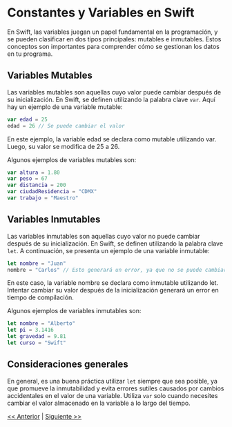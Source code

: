 # Constantes y Variables en Swift

En Swift, las variables juegan un papel fundamental en la programación, y se pueden clasificar en dos tipos principales: mutables e inmutables. Estos conceptos son importantes para comprender cómo se gestionan los datos en tu programa.

## Variables Mutables

Las variables mutables son aquellas cuyo valor puede cambiar después de su inicialización. En Swift, se definen utilizando la palabra clave `var`. Aquí hay un ejemplo de una variable mutable:

```swift
var edad = 25
edad = 26 // Se puede cambiar el valor
```
En este ejemplo, la variable edad se declara como mutable utilizando var. Luego, su valor se modifica de 25 a 26.

Algunos ejemplos de variables mutables son:

```swift
var altura = 1.80
var peso = 67
var distancia = 200
var ciudadResidencia = "CDMX"
var trabajo = "Maestro"
```

## Variables Inmutables

Las variables inmutables son aquellas cuyo valor no puede cambiar después de su inicialización. En Swift, se definen utilizando la palabra clave `let`. A continuación, se presenta un ejemplo de una variable inmutable:

```swift
let nombre = "Juan"
nombre = "Carlos" // Esto generará un error, ya que no se puede cambiar el valor
```
En este caso, la variable nombre se declara como inmutable utilizando let. Intentar cambiar su valor después de la inicialización generará un error en tiempo de compilación.

Algunos ejemplos de variables inmutables son:

```swift
let nombre = "Alberto"
let pi = 3.1416
let gravedad = 9.81
let curso = "Swift"
```
## Consideraciones generales

En general, es una buena práctica utilizar `let` siempre que sea posible, ya que promueve la inmutabilidad y evita errores sutiles causados por cambios accidentales en el valor de una variable. Utiliza `var` solo cuando necesites cambiar el valor almacenado en la variable a lo largo del tiempo.

[<< Anterior](../Comentarios) | [Siguiente >>](../ReglasNombreDeVariables)
